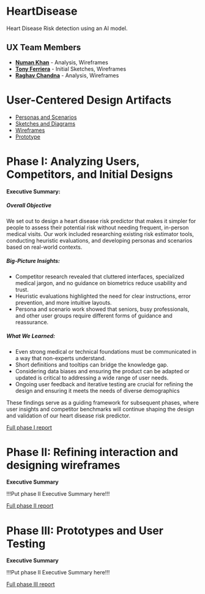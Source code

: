 # HeartDisease

Heart Disease Risk detection using an AI model.

## UX Team Members

* **[Numan Khan](https://usabilityengineering.github.io/portfolio-numan-7/)** - Analysis, Wireframes
* **[Tony Ferriera](https://usabilityengineering.github.io/portfolio-Tony-Ton3/)** - Initial Sketches, Wireframes
* **[Raghav Chandna](https://usabilityengineering.github.io/portfolio-RC-15-coder/)** - Analysis, Wireframes

# User-Centered Design Artifacts

* [Personas and Scenarios](personas/)
* [Sketches and Diagrams](sketches/)
* [Wireframes](wireframes/)
* [Prototype](#)

# Phase I: Analyzing Users, Competitors, and Initial Designs

**Executive Summary:**

##### Overall Objective 
We set out to design a heart disease risk predictor that makes it simpler for people to assess their potential risk without needing frequent, in-person medical visits. Our work included researching existing risk estimator tools, conducting heuristic evaluations, and developing personas and scenarios based on real-world contexts.

##### Big-Picture Insights:
- Competitor research revealed that cluttered interfaces, specialized medical jargon, and no guidance on biometrics reduce usability and trust.
- Heuristic evaluations highlighted the need for clear instructions, error prevention, and more intuitive layouts.
- Persona and scenario work showed that seniors, busy professionals, and other user groups require different forms of guidance and reassurance.

##### What We Learned:
- Even strong medical or technical foundations must be communicated in a way that non-experts understand.
- Short definitions and tooltips can bridge the knowledge gap.
- Considering data biases and ensuring the product can be adapted or updated is critical to addressing a wide range of user needs.
- Ongoing user feedback and iterative testing are crucial for refining the design and ensuring it meets the needs of diverse demographics

These findings serve as a guiding framework for subsequent phases, where user insights and competitor benchmarks will continue shaping the design and validation of our heart disease risk predictor.

[Full phase I report](phaseI/)

# Phase II: Refining interaction and designing wireframes

**Executive Summary**

!!!Put phase II Executive Summary here!!!

[Full phase II report](phaseII/)

# Phase III: Prototypes and User Testing

**Executive Summary**

!!!Put phase II Executive Summary here!!!

[Full phase III report](phaseIII/)
